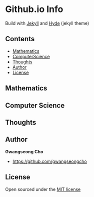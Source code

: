 # Github.io Info
Build with [Jekyll](http://jekyllrb.com) and [Hyde](https://github.com/poole/hyde) (jekyll theme)
## Contents

- [Mathematics](#mathematics)
- [ComputerScience](#computerscience)
- [Thoughts](#thoughts)
- [Author](#author)
- [License](#license)

## Mathematics

## Computer Science

## Thoughts

## Author

**Gwangseong Cho**
- <https://github.com/gwangseongcho>


## License

Open sourced under the [MIT license](LICENSE.md)